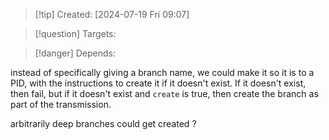 
>[!tip] Created: [2024-07-19 Fri 09:07]

>[!question] Targets: 

>[!danger] Depends: 

instead of specifically giving a branch name, we could make it so it is to a PID, with the instructions to create it if it doesn't exist.
If it doesn't exist, then fail, but if it doesn't exist and `create` is true, then create the branch as part of the transmission.



arbitrarily deep branches could get created ?